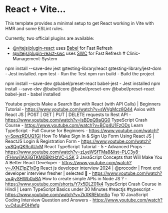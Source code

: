 # React + Vite...

This template provides a minimal setup to get React working in Vite with HMR and some ESLint rules.

Currently, two official plugins are available:

- [@vitejs/plugin-react](https://github.com/vitejs/vite-plugin-react/blob/main/packages/plugin-react/README.md) uses [Babel](https://babeljs.io/) for Fast Refresh
- [@vitejs/plugin-react-swc](https://github.com/vitejs/vite-plugin-react-swc) uses [SWC](https://swc.rs/) for Fast Refresh
  #   C l i n i c - M a n a g e m e n t - S y s t e m 
   
   

npm install --save-dev jest @testing-library/react @testing-library/jest-dom - Jest installed.
npm test - Run the Test
npm run build - Build the project

npm install --save-dev @babel/preset-react babel-jest - Jest installed
npm install --save-dev @babel/core @babel/preset-env @babel/preset-react babel-jest - babel installed

Youtube projects
Make a Search Bar with React (with API Calls) | Beginners Tutorial - https://www.youtube.com/watch?v=sWVgMcz8Q44
Axios with React JS | POST | GET | PUT | DELETE requests to Rest API - https://www.youtube.com/watch?v=lsBDpQ9aQG0
TypeScript Crash Course - https://www.youtube.com/watch?v=BCg4U1FzODs
Learn TypeScript - Full Course for Beginners - https://www.youtube.com/watch?v=SpwzRDUQ1GI
How To Make Sign In & Sign Up Form Using React JS | ReactJS Login & Registration Form - https://www.youtube.com/watch?v=8QgQKRcAUvM
React TypeScript Tutorial - 5 - Advanced Props - https://www.youtube.com/watch?v=zLyeWSfTMa8&list=PLC3y8-rFHvwi1AXijGTKM0BKtHzVC-LSK
3 JavaScript Concepts that Will Make You A Better React Developer - https://www.youtube.com/watch?v=JXNZ1pZ1xDg
React js developer interview 2024 | ‪@procodrr‬ | Front end developer interview fresher | selected 🎉 - https://www.youtube.com/watch?v=4jySHWb0oBA
How to create simple APIs in Node JS ? - https://www.youtube.com/shorts/Y7x5DLZ01k4
TypeScript Crash Course in Hindi | Learn TypeScript Basics under 30 Minutes #reactjs #typescript - https://www.youtube.com/watch?v=ZkXKREktmSo
Top 10 JavaScript Coding Interview Question and Answers - https://www.youtube.com/watch?v=O4uuPOHfefg
